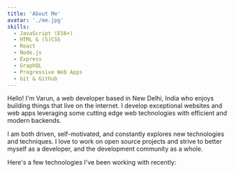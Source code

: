 ```yaml
---
title: 'About Me'
avatar: './me.jpg'
skills:
  - JavaScript (ES6+)
  - HTML & (S)CSS
  - React
  - Node.js
  - Express
  - GraphQL
  - Progressive Web Apps
  - Git & Github
---
```


Hello! I'm Varun, a web developer based in New Delhi, India who enjoys building things that live on the internet. I develop exceptional websites and web apps leveraging some cutting edge web technologies with efficient and modern backends.

I am both driven, self-motivated, and constantly explores new technologies and techniques. I love to work on open source projects and strive to better myself as a developer, and the development community as a whole.

Here's a few technologies I've been working with recently:
